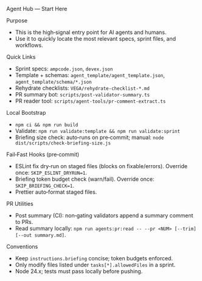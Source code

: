 Agent Hub — Start Here

Purpose

- This is the high‑signal entry point for AI agents and humans.
- Use it to quickly locate the most relevant specs, sprint files, and workflows.

Quick Links

- Sprint specs: `ampcode.json`, `devex.json`
- Template + schemas: `agent_template/agent_template.json`, `agent_template/schema/*.json`
- Rehydrate checklists: `VEGA/rehydrate-checklist-*.md`
- PR summary bot: `scripts/post-validator-summary.ts`
- PR reader tool: `scripts/agent-tools/pr-comment-extract.ts`

Local Bootstrap

- `npm ci && npm run build`
- Validate: `npm run validate:template && npm run validate:sprint`
- Briefing size check: auto‑runs on pre‑commit; manual: `node dist/scripts/check-briefing-size.js`

Fail‑Fast Hooks (pre‑commit)

- ESLint fix dry‑run on staged files (blocks on fixable/errors). Override once: `SKIP_ESLINT_DRYRUN=1`.
- Briefing token budget check (warn/fail). Override once: `SKIP_BRIEFING_CHECK=1`.
- Prettier auto‑format staged files.

PR Utilities

- Post summary (CI): non‑gating validators append a summary comment to PRs.
- Read summary locally: `npm run agents:pr:read -- --pr <NUM> [--trim] [--out summary.md]`.

Conventions

- Keep `instructions.briefing` concise; token budgets enforced.
- Only modify files listed under `tasks[*].allowedFiles` in a sprint.
- Node 24.x; tests must pass locally before pushing.
